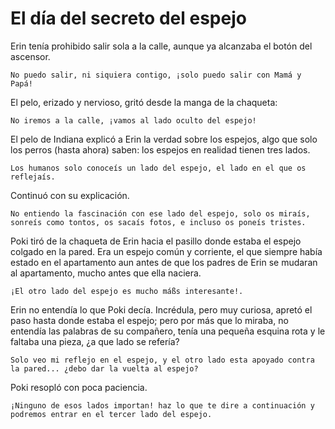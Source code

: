 # El día del secreto del espejo

Erin tenía prohibido salir sola a la calle, aunque ya alcanzaba el botón del ascensor.

    No puedo salir, ni siquiera contigo, ¡solo puedo salir con Mamá y Papá!

El pelo, erizado y nervioso, gritó desde la manga de la chaqueta:

    No iremos a la calle, ¡vamos al lado oculto del espejo!

El pelo de Indiana explicó a Erin la verdad sobre los espejos, algo que solo los perros (hasta ahora) saben: los espejos en realidad tienen tres lados.

    Los humanos solo conoceís un lado del espejo, el lado en el que os reflejaís.

Continuó con su explicación.

    No entiendo la fascinación con ese lado del espejo, solo os miraís, sonreís como tontos, os sacaís fotos, e incluso os poneís tristes.

Poki tiró de la chaqueta de Erin hacia el pasillo donde estaba el espejo colgado en la pared.  Era un espejo común y corriente, el que siempre había estado en el apartamento aun antes de que los padres de Erin se mudaran al apartamento, mucho antes que ella naciera. 

    ¡El otro lado del espejo es mucho máßs interesante!.

Erin no entendía lo que Poki decía.  Incrédula, pero muy curiosa, apretó el paso hasta donde estaba el espejo;  pero por más que lo miraba, no entendía las palabras de su compañero, tenía una pequeña esquina rota y le faltaba una pieza, ¿a que lado se refería?

    Solo veo mi reflejo en el espejo, y el otro lado esta apoyado contra la pared... ¿debo dar la vuelta al espejo?

Poki resopló con poca paciencia.

    ¡Ninguno de esos lados importan! haz lo que te dire a continuación y podremos entrar en el tercer lado del espejo.
